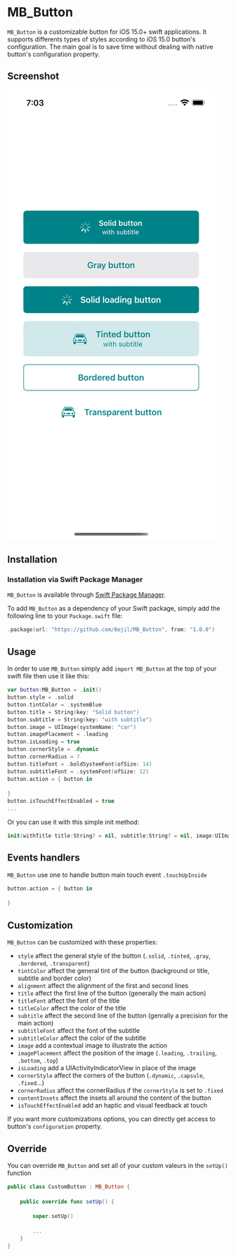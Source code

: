 MB_Button
=========

`MB_Button` is a customizable button for iOS 15.0+ swift applications.
It supports differents types of styles according to iOS 15.0 button's configuration.
The main goal is to save time without dealing with native button's configuration property.

## Screenshot

![Example](https://github.com/Bejil/MB_Button/blob/main/Screenshot.png)

## Installation

### Installation via Swift Package Manager

`MB_Button` is available through [Swift Package Manager](https://github.com/Bejil/MB_Button).

To add `MB_Button` as a dependency of your Swift package, simply add the following line to your `Package.swift` file:

```swift
.package(url: "https://github.com/Bejil/MB_Button", from: "1.0.0")
```

## Usage

In order to use `MB_Button` simply add `import MB_Button` at the top of your swift file then use it like this:
```swift
var button:MB_Button = .init()
button.style = .solid
button.tintColor = .systemBlue
button.title = String(key: "Solid button")
button.subtitle = String(key: "with subtitle")
button.image = UIImage(systemName: "car")
button.imagePlacement = .leading
button.isLoading = true
button.cornerStyle = .dynamic
button.cornerRadius = 7
button.titleFont = .boldSystemFont(ofSize: 14)
button.subtitleFont = .systemFont(ofSize: 12)
button.action = { button in
	
}
button.isTouchEffectEnabled = true
...
```

Or you can use it with this simple init method:
```swift
init(withTitle title:String? = nil, subtitle:String? = nil, image:UIImage? = nil, andCompletion action:((MB_Button?)->Void)? = nil)
```

## Events handlers
`MB_Button` use one to handle button main touch event `.touchUpInside`
```swift
button.action = { button in
	
}
```
## Customization
`MB_Button` can be customized with these properties:

- `style` affect the general style of the button (`.solid`, `.tinted`, `.gray`, `.bordered`, `.transparent`)
- `tintColor` affect the general tint of the button (background or title, subtitle and border color)
- `alignment` affect the alignment of the first and second lines
- `title` affect the first line of the button (generally the main action)
- `titleFont` affect the font of the title
- `titleColor` affect the color of the title
- `subtitle` affect the second line of the button (genrally a precision for the main action)
- `subtitleFont` affect the font of the subtitle
- `subtitleColor` affect the color of the subtitle
- `image` add a contextual image to illustrate the action
- `imagePlacement` affect the position of the image (`.leading`, `.trailing`, `.bottom`, `.top`)
- `isLoading` add a UIActivityIndicatorView in place of the image
- `cornerStyle` affect the corners of the button (`.dynamic`, `.capsule`, `.fixed`...)
- `cornerRadius` affect the cornerRadius if the `cornerStyle` is set to `.fixed`
- `contentInsets` affect the insets all around the content of the button
- `isTouchEffectEnabled` add an haptic and visual feedback at touch

If you want more customizations options, you can directly get access to button's `configuration` property.

## Override
You can override `MB_Button` and set all of your custom valeurs in the `setUp()` function

```swift
public class CustomButton : MB_Button {
	
	public override func setUp() {
		
		super.setUp()
		
		...
	}
}
```
